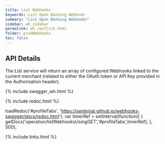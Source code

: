 ```yaml
---
title: List Webhooks
keywords: List Open Banking Webhook
summary: "List Open Banking Webhooks"
sidebar: wh_sidebar
permalink: wh_restlist.html
folder: prodWebhooks
toc: false
---
```


## API Details 

The List service will return an array of configured Webhooks linked to the current merchant (related to either the OAuth token or API Key provided in the Authorisation header).

{% include swagger_wh.html %}

<ul id="profileTabs" class="nav nav-tabs">
</ul>
  
{% include redoc.html %}
   
loadRedoc('#profileTabs', 'https://sentenial.github.io/webhooks-swagger/docs/redoc.html');
var timerRef = setInterval(function() { getDocs('operation/listWebhooksUsingGET','#profileTabs',timerRef); }, 500);
</script>
</div>
</div>


{% include links.html %}

